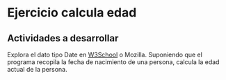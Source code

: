 # Ejercicio calcula edad

## Actividades a desarrollar

Explora el dato tipo Date en [W3School](https://www.w3schools.com/js/js_dates.asp) o Mozilla. Suponiendo que el programa recopila la fecha de nacimiento de una persona, calcula la edad actual de la persona.
